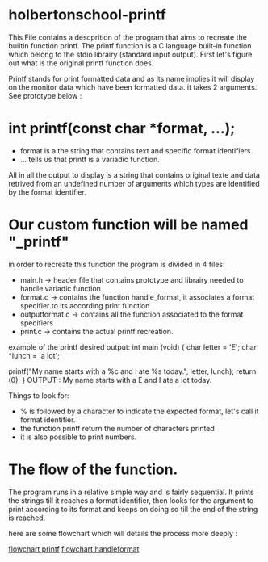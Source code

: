 # holbertonschool-printf

This File contains a descprition of the program that aims to recreate the builtin function printf. The printf function is a C language built-in function which belong to the stdio librairy (standard input output). First let's figure out what is the original printf function does.

Printf stands for print formatted data and as its name implies it will display on the monitor data which have been formatted data. it takes 2 arguments. See prototype below :

# int printf(const char *format, ...);

- format is a the string that contains text and specific format identifiers.
- ...  tells us that printf is a variadic function. 

All in all the output to display is a string that contains original texte and data retrived from an undefined number of arguments which types are identified by the format identifier. 


# Our custom function will be named "_printf"

in order to recreate this function the program is divided in 4 files:
- main.h           -> header file that contains prototype and librairy needed to handle variadic function
- format.c         -> contains the function handle_format, it associates a format specifier to its according print function
- outputformat.c   -> contains all the function associated to the format specifiers
- print.c          -> contains the actual printf recreation. 

example of the printf desired output: 
int main (void)
{
char letter = 'E';
char *lunch = 'a lot';

printf("My name starts with a %c and I ate %s today.", letter, lunch);
return (0);
}
OUTPUT : My name starts with a E and I ate a lot today.

Things to look for:

- % is followed by a character to indicate the expected format, let's call it format identifier.  
- the function printf return the number of characters printed
- it is also possible to print numbers. 

# The flow of the function. 

The program runs in a relative simple way and is fairly sequential. It prints the strings till it reaches a format identifier, then looks for the argument to print according to its format and keeps on doing so till the end of the string is reached. 

here are some flowchart which will details the process more deeply : 

[flowchart printf](Flowcharts/_printf(main).jpg)
[flowchart handleformat](Flowcharts/Handle_format(subroutine).jpg)



